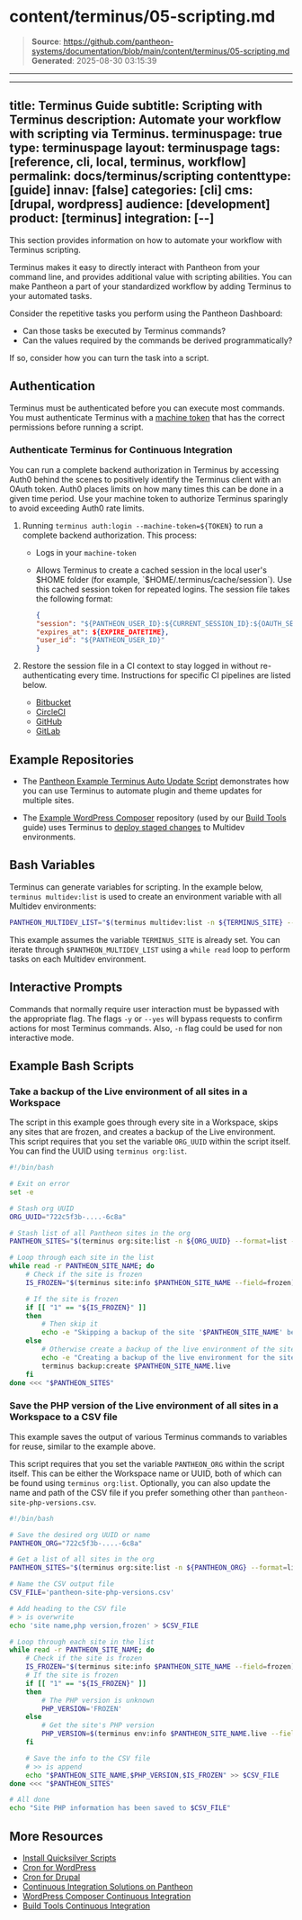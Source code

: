 # content/terminus/05-scripting.md

> **Source**: https://github.com/pantheon-systems/documentation/blob/main/content/terminus/05-scripting.md
> **Generated**: 2025-08-30 03:15:39

---

---
title: Terminus Guide
subtitle: Scripting with Terminus
description: Automate your workflow with scripting via Terminus.
terminuspage: true
type: terminuspage
layout: terminuspage
tags: [reference, cli, local, terminus, workflow]
permalink: docs/terminus/scripting
contenttype: [guide]
innav: [false]
categories: [cli]
cms: [drupal, wordpress]
audience: [development]
product: [terminus]
integration: [--]
---

This section provides information on how to automate your workflow with Terminus scripting.

Terminus makes it easy to directly interact with Pantheon from your command line, and provides additional value with scripting abilities. You can make Pantheon a part of your standardized workflow by adding Terminus to your automated tasks.

Consider the repetitive tasks you perform using the Pantheon Dashboard:

- Can those tasks be executed by Terminus commands?
- Can the values required by the commands be derived programmatically?

If so, consider how you can turn the task into a script.

## Authentication

Terminus must be authenticated before you can execute most commands. You must authenticate Terminus with a [machine token](/terminus/install#machine-token) that has the correct permissions before running a script.

### Authenticate Terminus for Continuous Integration

You can run a complete backend authorization in Terminus by accessing Auth0 behind the scenes to positively identify the Terminus client with an OAuth token. Auth0 places limits on how many times this can be done in a given time period. Use your machine token to authorize Terminus sparingly to avoid exceeding Auth0 rate limits.

1. Running `terminus auth:login --machine-token=${TOKEN}` to run a complete backend authorization. This process:

    - Logs in your `machine-token`
    - Allows Terminus to create a cached session in the local user's $HOME folder (for example, `$HOME/.terminus/cache/session`). Use this cached session token for repeated logins. The session file takes the following format:

        ```json
        {
        "session": "${PANTHEON_USER_ID}:${CURRENT_SESSION_ID}:${OAUTH_SESSION_TOKEN}",
        "expires_at": ${EXPIRE_DATETIME},
        "user_id": "${PANTHEON_USER_ID}"
        }
        ```

1. Restore the session file in a CI context to stay logged in without re-authenticating every time. Instructions for specific CI pipelines are listed below.

    - [Bitbucket](/terminus/ci/bitbucket)
    - [CircleCI](/terminus/ci/circleci)
    - [GitHub](/terminus/ci/github-actions)
    - [GitLab](/terminus/ci/gitlab)


## Example Repositories

- The [Pantheon Example Terminus Auto Update Script](https://github.com/pantheon-systems/example-terminus-auto-update-script) demonstrates how you can use Terminus to automate plugin and theme updates for multiple sites.

- The [Example WordPress Composer](https://github.com/pantheon-systems/example-wordpress-composer) repository (used by our [Build Tools](/guides/build-tools) guide) uses Terminus to [deploy staged changes](https://github.com/pantheon-systems/example-wordpress-composer/blob/46ff34e2b9f421a1c0eae72ade80376e8dd42f31/.circleci/deploy-to-pantheon.sh) to Multidev environments.

## Bash Variables

Terminus can generate variables for scripting. In the example below, `terminus multidev:list` is used to create an environment variable with all Multidev environments:

```bash
PANTHEON_MULTIDEV_LIST="$(terminus multidev:list -n ${TERMINUS_SITE} --format=list --field=Name)"
```

This example assumes the variable `TERMINUS_SITE` is already set. You can iterate through `$PANTHEON_MULTIDEV_LIST` using a `while read` loop to perform tasks on each Multidev environment.

## Interactive Prompts

Commands that normally require user interaction must be bypassed with the appropriate flag. The flags `-y` or `--yes` will bypass requests to confirm actions for most Terminus commands. Also, `-n` flag could be used for non interactive mode.

## Example Bash Scripts

### Take a backup of the Live environment of all sites in a Workspace

The script in this example goes through every site in a Workspace, skips any sites that are frozen, and creates a backup of the Live environment. This script requires that you set the variable `ORG_UUID` within the script itself. You can find the UUID using `terminus org:list`.


```bash
#!/bin/bash

# Exit on error
set -e

# Stash org UUID
ORG_UUID="722c5f3b-....-6c8a"

# Stash list of all Pantheon sites in the org
PANTHEON_SITES="$(terminus org:site:list -n ${ORG_UUID} --format=list --field=Name)"

# Loop through each site in the list
while read -r PANTHEON_SITE_NAME; do
    # Check if the site is frozen
    IS_FROZEN="$(terminus site:info $PANTHEON_SITE_NAME --field=frozen)"

    # If the site is frozen
    if [[ "1" == "${IS_FROZEN}" ]]
    then
        # Then skip it
        echo -e "Skipping a backup of the site '$PANTHEON_SITE_NAME' because it is frozen...\n"
    else
        # Otherwise create a backup of the live environment of the site
        echo -e "Creating a backup of the live environment for the site '$PANTHEON_SITE_NAME'...\n"
        terminus backup:create $PANTHEON_SITE_NAME.live
    fi
done <<< "$PANTHEON_SITES"
```

### Save the PHP version of the Live environment of all sites in a Workspace to a CSV file

This example saves the output of various Terminus commands to variables for reuse, similar to the example above.

This script requires that you set the variable `PANTHEON_ORG` within the script itself. This can be either the Workspace name or UUID, both of which can be found using `terminus org:list`. Optionally, you can also update the name and path of the CSV file if you prefer something other than `pantheon-site-php-versions.csv`.

```bash
#!/bin/bash

# Save the desired org UUID or name
PANTHEON_ORG="722c5f3b-....-6c8a"

# Get a list of all sites in the org
PANTHEON_SITES="$(terminus org:site:list -n ${PANTHEON_ORG} --format=list --field=Name)"

# Name the CSV output file
CSV_FILE='pantheon-site-php-versions.csv'

# Add heading to the CSV file
# > is overwrite
echo 'site name,php version,frozen' > $CSV_FILE

# Loop through each site in the list
while read -r PANTHEON_SITE_NAME; do
	# Check if the site is frozen
	IS_FROZEN="$(terminus site:info $PANTHEON_SITE_NAME --field=frozen)"
	# If the site is frozen
    if [[ "1" == "${IS_FROZEN}" ]]
    then
		# The PHP version is unknown
		PHP_VERSION='FROZEN'
	else
		# Get the site's PHP version
		PHP_VERSION=$(terminus env:info $PANTHEON_SITE_NAME.live --field php_version)
	fi

	# Save the info to the CSV file
	# >> is append
	echo "$PANTHEON_SITE_NAME,$PHP_VERSION,$IS_FROZEN" >> $CSV_FILE
done <<< "$PANTHEON_SITES"

# All done
echo "Site PHP information has been saved to $CSV_FILE"
```



## More Resources

- [Install Quicksilver Scripts](/guides/quicksilver/install-script)
- [Cron for WordPress](/guides/wordpress-developer/wordpress-cron)
- [Cron for Drupal](/drupal-cron)
- [Continuous Integration Solutions on Pantheon](/continuous-integration)
- [WordPress Composer Continuous Integration](/guides/wordpress-composer/create-wp-site-composer-ci-auto-test#continuous-integration)
- [Build Tools Continuous Integration](/guides/wordpress-composer/create-wp-site-composer-ci-auto-test#continuous-integration)
